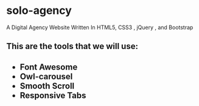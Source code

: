 # solo-agency
A Digital Agency Website Written In HTML5, CSS3 , jQuery , and Bootstrap 

<h2>This are the tools that we will use:<h2>
<ul>
  <li> Font Awesome </li>
  <li> Owl-carousel </li>
  <li> Smooth Scroll</li>
  <li> Responsive Tabs</li>
 </li> 
  
